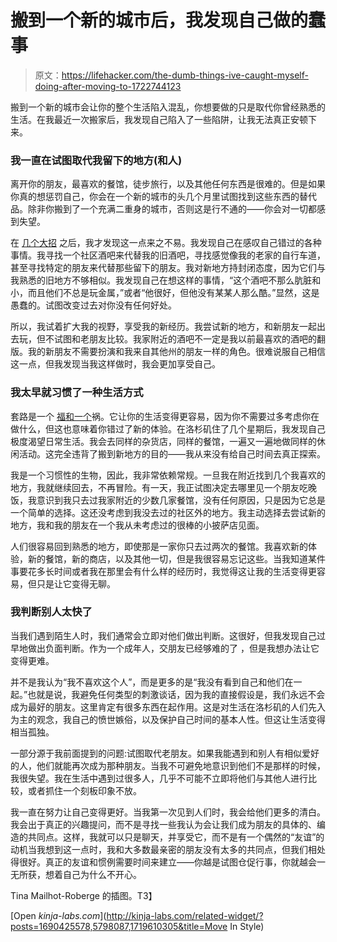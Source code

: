 # 搬到一个新的城市后，我发现自己做的蠢事

> 原文：<https://lifehacker.com/the-dumb-things-ive-caught-myself-doing-after-moving-to-1722744123>

搬到一个新的城市会让你的整个生活陷入混乱，你想要做的只是取代你曾经熟悉的生活。在我最近一次搬家后，我发现自己陷入了一些陷阱，让我无法真正安顿下来。



### 我一直在试图取代我留下的地方(和人)

离开你的朋友，最喜欢的餐馆，徒步旅行，以及其他任何东西是很难的。但是如果你真的想惩罚自己，你会在一个新的城市的头几个月里试图找到这些东西的替代品。除非你搬到了一个充满二重身的城市，否则这是行不通的——你会对一切都感到失望。

在 [几个大招](https://lifehacker.com/what-ive-learned-from-moving-three-times-and-trashing-e-1710510176) 之后，我才发现这一点来之不易。我发现自己在感叹自己错过的各种事情。我寻找一个社区酒吧来代替我的旧酒吧，寻找感觉像我的老家的自行车道，甚至寻找特定的朋友来代替那些留下的朋友。我对新地方持封闭态度，因为它们与我熟悉的旧地方不够相似。我发现自己在想这样的事情，“这个酒吧不那么肮脏和小，而且他们不总是玩金属，”或者“他很好，但他没有某某人那么酷。”显然，这是愚蠢的。试图改变过去对你没有任何好处。

所以，我试着扩大我的视野，享受我的新经历。我尝试新的地方，和新朋友一起出去玩，但不试图和老朋友比较。我家附近的酒吧不一定是我以前最喜欢的酒吧的翻版。我的新朋友不需要扮演和我来自其他州的朋友一样的角色。很难说服自己相信这一点，但我发现当我这样做时，我会更加享受自己。

### 我太早就习惯了一种生活方式

套路是一个 [福和一个](https://lifehacker.com/avoid-hedonic-adaptation-by-breaking-routines-to-stay-1713018774)祸。它让你的生活变得更容易，因为你不需要过多考虑你在做什么，但这也意味着你错过了新的体验。在洛杉矶住了几个星期后，我发现自己极度渴望日常生活。我会去同样的杂货店，同样的餐馆，一遍又一遍地做同样的休闲活动。这完全违背了搬到新地方的目的——我从来没有给自己时间去真正探索。

我是一个习惯性的生物，因此，我非常依赖常规。一旦我在附近找到几个我喜欢的地方，我就继续回去，不再冒险。有一天，我正试图决定去哪里见一个朋友吃晚饭，我意识到我只去过我家附近的少数几家餐馆，没有任何原因，只是因为它总是一个简单的选择。这还没考虑到我没去过的社区外的地方。我主动选择去尝试新的地方，我和我的朋友在一个我从未考虑过的很棒的小披萨店见面。

人们很容易回到熟悉的地方，即使那是一家你只去过两次的餐馆。我喜欢新的体验，新的餐馆，新的商店，以及其他一切，但是我很容易忘记这些。当我知道某件事要花多长时间或者我在那里会有什么样的经历时，我觉得这让我的生活变得更容易，但只是让它变得无聊。

### 我判断别人太快了

当我们遇到陌生人时，我们通常会立即对他们做出判断。这很好，但我发现自己过早地做出负面判断。作为一个成年人，交朋友已经够难的了 ，但是我想办法让它变得更难。

并不是我认为“我不喜欢这个人”，而是更多的是“我没有看到自己和他们在一起。”也就是说，我避免任何类型的刺激谈话，因为我的直接假设是，我们永远不会成为最好的朋友。这里肯定有很多东西在起作用。这是对生活在洛杉矶的人们先入为主的观念，我自己的愤世嫉俗，以及保护自己时间的基本人性。但这让生活变得相当孤独。

一部分源于我前面提到的问题:试图取代老朋友。如果我能遇到和别人有相似爱好的人，他们就能再次成为那种朋友。当我不可避免地意识到他们不是那样的时候，我很失望。我在生活中遇到过很多人，几乎不可能不立即将他们与其他人进行比较，或者抓住一个刻板印象不放。

我一直在努力让自己变得更好。当我第一次见到人们时，我会给他们更多的清白。我会出于真正的兴趣提问，而不是寻找一些我认为会让我们成为朋友的具体的、编造的共同点。这样，我就可以只是聊天，并享受它，而不是有一个偶然的“友谊”的动机当我想到这一点时，我和大多数最亲密的朋友没有太多的共同点，但我们相处得很好。真正的友谊和惯例需要时间来建立——你越是试图仓促行事，你就越会一无所获，想着自己为什么不开心。

Tina Mailhot-Roberge 的插图。T3】

[Open *kinja-labs.com*](http://kinja-labs.com/related-widget/?posts=1690425578,5798087,1719610305&title=Move In Style)